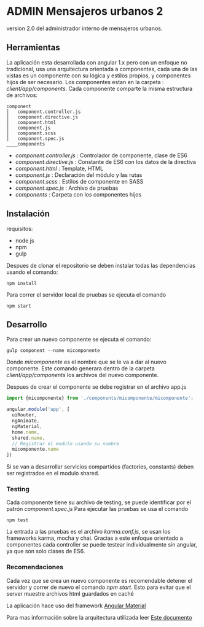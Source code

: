 # ADMIN Mensajeros urbanos 2

version 2.0 del administrador interno de mensajeros urbanos.

## Herramientas

La aplicación esta desarrollada con angular 1.x pero con un enfoque no tradicional, usa una arquitectura orientada a componentes, cada una de las vistas es un componente con su lógica y estilos propios, y componentes hijos de ser necesario.
Los componentes estan en la carpeta : _client/app/components_. 
Cada componente comparte la misma estructura de archivos:

```
component
│   component.controller.js
│   component.directive.js
│   component.html
│   component.js
│   component.scss
│   component.spec.js
____components
```

- _component.controller.js_ : Controlador de componente, clase de ES6
- _component.directive.js_ : Constante de ES6 con los datos de la directiva
- _component.html_ : Template, HTML
- _component.js_ : Declaración del módulo y las rutas
- _component.scss_ : Estilos de componente en SASS
- _component.spec.js_ : Archivo de pruebas
- _components_ : Carpeta con los componentes hijos

## Instalación

requisitos:

- node js
- npm
- gulp

Despues de clonar el repositorio se deben instalar todas las dependencias usando el comando:

```
npm install
```

Para correr el servidor local de pruebas se ejecuta el comando

```
npm start
```

## Desarrollo

Para crear un nuevo componente se ejecuta el comando:

```
gulp component --name micomponente
```
Donde _micomponente_ es el nombre que se le va a dar al nuevo componente. Este comando generara dentro de la carpeta _client/app/components_ los archivos del nuevo componente.

Despues de crear el componente se debe registrar en el archivo app.js

```javascript
import {micomponente} from './components/micomponente/micomponente';

angular.module('app', [
  uiRouter,
  ngAnimate,
  ngMaterial,
  home.name,
  shared.name,
  // Registrar el modulo usando su nombre
  micomponente.name
])
```
Si se van a desarrollar servicios compartidos (factories, constants) deben ser registrados en el modulo shared.

### Testing

Cada componente tiene su archivo de testing, se puede identificar por el patrón _component.spec.js_ 
Para ejecutar las pruebas se usa el comando

```
npm test
```
La entrada a las pruebas es el archivo *karma.conf.js*, se usan los frameworks karma, mocha y chai. Gracias a este enfoque orientado a componentes
cada controller se puede testear individualmente sin angular, ya que son solo clases de ES6.  

### Recomendaciones

Cada vez que se crea un nuevo componente es recomendable detener el servidor y correr de nuevo el comando *npm start*. Esto para evitar que el server muestre archivos html
guardados en caché

La aplicación hace uso del framework [Angular Material](https://material.angularjs.org/latest/) 

Para mas información sobre la arquitectura utilizada leer [Este documento](http://fem-ng6.netlify.com/)